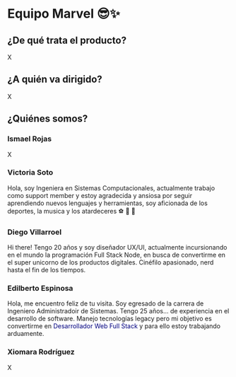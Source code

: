 # **Equipo Marvel** :sunglasses::sparkles:

## ¿De qué trata el producto?

X

## ¿A quién va dirigido?

X

## ¿Quiénes somos?

### **Ismael Rojas**

X

### **Victoria Soto**

Hola, soy Ingeniera en Sistemas Computacionales, actualmente trabajo como support member y estoy agradecida y ansiosa por seguir aprendiendo nuevos lenguajes y herramientas, soy aficionada de los deportes, la musica y los atardeceres :soccer: :musical_note: :city_sunset:

### **Diego Villarroel**

Hi there! Tengo 20 años y soy diseñador UX/UI, actualmente incursionando en el mundo la programación Full Stack Node, en busca de convertirme en el super unicorno de los productos digitales. Cinéfilo apasionado, nerd hasta el fin de los tiempos.

### **Edilberto Espinosa**

Hola, me encuentro feliz de tu visita. Soy egresado de la carrera de Ingeniero Administradoir de Sistemas. Tengo 25 años... de experiencia en el desarrollo de software. Manejo tecnologías legacy pero mi objetivo es convertirme en <font color="navy">Desarrollador Web Full Stack</font> y para ello estoy trabajando arduamente.

### **Xiomara Rodríguez**

X
